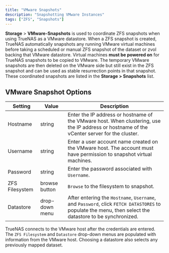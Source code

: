 ```yaml
---
title: "VMware Snapshots"
description: "Snapshotting VMware Instances" 
tags: ["ZFS", "Snapshots"]
---
```


**Storage** > **VMware-Snapshots** is used to coordinate ZFS snapshots when using TrueNAS as a VMware datastore. When a ZFS snapshot is created, TrueNAS automatically snapshots any running VMware virtual machines before taking a scheduled or manual ZFS snapshot of the dataset or zvol backing that VMware datastore. Virtual machines **must be powered on** for TrueNAS snapshots to be copied to VMware. The temporary VMware snapshots are then deleted on the VMware side but still exist in the ZFS snapshot and can be used as stable resurrection points in that snapshot. These coordinated snapshots are listed in the **Storage > Snapshots** list.

## VMware Snapshot Options

| Setting        | Value          | Description                                                                                                                                     |
|----------------|----------------|-------------------------------------------------------------------------------------------------------------------------------------------------|
| Hostname       | string         | Enter the IP address or hostname of the VMware host. When clustering, use the IP address or hostname of the vCenter server for the cluster.     |
| Username       | string         | Enter a user account name created on the VMware host. The account must have permission to snapshot virtual machines.                            |
| Password       | string         | Enter the password associated with `Username`.                                                                                                    |
| ZFS Filesystem | browse button  | `Browse` to the filesystem to snapshot.                                                                                                           |
| Datastore      | drop-down menu | After entering the `Hostname`, `Username`, and `Password`, click `FETCH DATASTORES` to populate the menu, then select the datastore to be synchronized. |

TrueNAS connects to the VMware host after the credentials are entered. The `ZFS Filesystem` and `Datastore` drop-down menus are populated with information from the VMware host. Choosing a datastore also selects any previously mapped dataset.

